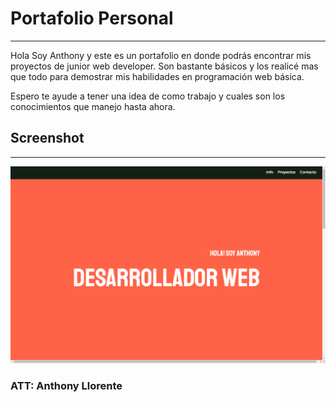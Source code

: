 # Portafolio Personal
***
Hola Soy Anthony y este es un portafolio en donde podrás encontrar mis proyectos de junior web developer. Son bastante básicos y los realicé mas que todo para demostrar mis habilidades en programación web básica.

Espero te ayude a tener una idea de como trabajo y cuales son los conocimientos que manejo hasta ahora.


## Screenshot
***
![Image text](images/preview.png)

### ATT: Anthony Llorente